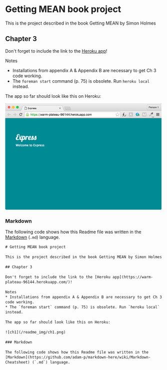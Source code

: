 # Getting MEAN book project

This is the project described in the book Getting MEAN by Simon Holmes

## Chapter 3

Don't forget to include the link to the [Heroku app](https://warm-plateau-96144.herokuapp.com/)!

Notes
* Installations from appendix A & Appendix B are necessary to get Ch 3 code working.
* The `foreman start` command (p. 75) is obsolete. Run `heroku local` instead.

The app so far should look like this on Heroku:

![ch1](/readme_img/ch1.png)

### Markdown

The following code shows how this Readme file was written in the [Markdown](https://github.com/adam-p/markdown-here/wiki/Markdown-Cheatsheet) (`.md`) language.

    # Getting MEAN book project

    This is the project described in the book Getting MEAN by Simon Holmes

    ## Chapter 3

    Don't forget to include the link to the [Heroku app](https://warm-plateau-96144.herokuapp.com/)!

    Notes
    * Installations from appendix A & Appendix B are necessary to get Ch 3 code working.
    * The `foreman start` command (p. 75) is obsolete. Run `heroku local` instead.

    The app so far should look like this on Heroku:

    ![ch1](/readme_img/ch1.png)

    ### Markdown

    The following code shows how this Readme file was written in the [Markdown](https://github.com/adam-p/markdown-here/wiki/Markdown-Cheatsheet) (`.md`) language.
